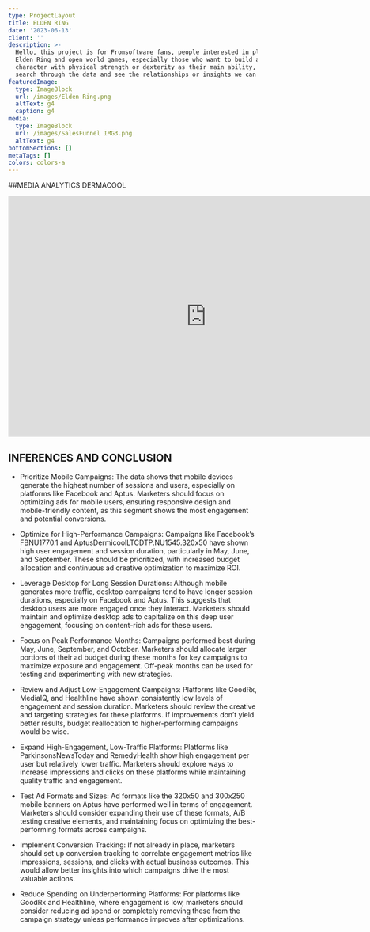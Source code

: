 ```yaml
---
type: ProjectLayout
title: ELDEN RING
date: '2023-06-13'
client: ''
description: >-
  Hello, this project is for Fromsoftware fans, people interested in playing
  Elden Ring and open world games, especially those who want to build a
  character with physical strength or dexterity as their main ability, also
  search through the data and see the relationships or insights we can find.
featuredImage:
  type: ImageBlock
  url: /images/Elden Ring.png
  altText: g4
  caption: g4
media:
  type: ImageBlock
  url: /images/SalesFunnel IMG3.png
  altText: g4
bottomSections: []
metaTags: []
colors: colors-a
---
```

\##MEDIA ANALYTICS DERMACOOL

<iframe title="Dermicool" width="800" height="486" src="https://app.powerbi.com/view?r=eyJrIjoiNzZkNzQ4ZDctZWJlNy00OTc4LWFhMzUtM2Q2MDMwODRjNjY3IiwidCI6ImQ3YWZiYjlhLTYzMTAtNGVkMi05ZTczLWE3MGE3ZDUxNjljZCIsImMiOjR9" frameborder="0" allowFullScreen="true"></iframe>

## INFERENCES AND CONCLUSION

*   Prioritize Mobile Campaigns: The data shows that mobile devices generate the highest number of sessions and users, especially on platforms like Facebook and Aptus. Marketers should focus on optimizing ads for mobile users, ensuring responsive design and mobile-friendly content, as this segment shows the most engagement and potential conversions.

*   Optimize for High-Performance Campaigns: Campaigns like Facebook’s FBNU1770.1 and AptusDermicoolLTCDTP.NU1545.320x50 have shown high user engagement and session duration, particularly in May, June, and September. These should be prioritized, with increased budget allocation and continuous ad creative optimization to maximize ROI.

*   Leverage Desktop for Long Session Durations: Although mobile generates more traffic, desktop campaigns tend to have longer session durations, especially on Facebook and Aptus. This suggests that desktop users are more engaged once they interact. Marketers should maintain and optimize desktop ads to capitalize on this deep user engagement, focusing on content-rich ads for these users.

*   Focus on Peak Performance Months: Campaigns performed best during May, June, September, and October. Marketers should allocate larger portions of their ad budget during these months for key campaigns to maximize exposure and engagement. Off-peak months can be used for testing and experimenting with new strategies.

*   Review and Adjust Low-Engagement Campaigns: Platforms like GoodRx, MediaIQ, and Healthline have shown consistently low levels of engagement and session duration. Marketers should review the creative and targeting strategies for these platforms. If improvements don’t yield better results, budget reallocation to higher-performing campaigns would be wise.

*   Expand High-Engagement, Low-Traffic Platforms: Platforms like ParkinsonsNewsToday and RemedyHealth show high engagement per user but relatively lower traffic. Marketers should explore ways to increase impressions and clicks on these platforms while maintaining quality traffic and engagement.

*   Test Ad Formats and Sizes: Ad formats like the 320x50 and 300x250 mobile banners on Aptus have performed well in terms of engagement. Marketers should consider expanding their use of these formats, A/B testing creative elements, and maintaining focus on optimizing the best-performing formats across campaigns.

*   Implement Conversion Tracking: If not already in place, marketers should set up conversion tracking to correlate engagement metrics like impressions, sessions, and clicks with actual business outcomes. This would allow better insights into which campaigns drive the most valuable actions.

*   Reduce Spending on Underperforming Platforms: For platforms like GoodRx and Healthline, where engagement is low, marketers should consider reducing ad spend or completely removing these from the campaign strategy unless performance improves after optimizations.


